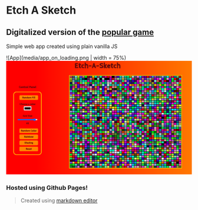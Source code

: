 # Etch A Sketch

## Digitalized version of the [popular game](https://etchasketch.com/)

Simple web app created using plain vanilla JS

![App](media/app_on_loading.png | width = 75%)
![Random Fill](media/app_random_fill.png)

### Hosted using Github Pages!

> Created using [markdown editor](https://luiszaval.github.io/markdown-previewer/)

